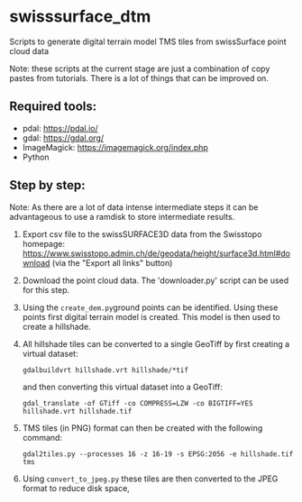 # swisssurface_dtm
Scripts to generate digital terrain model TMS tiles from swissSurface point cloud data

Note: these scripts at the current stage are just a combination of copy pastes from tutorials. There is a lot of things that can be improved on.

## Required tools:

- pdal: https://pdal.io/
- gdal: https://gdal.org/
- ImageMagick: https://imagemagick.org/index.php
- Python


## Step by step:

Note: As there are a lot of data intense intermediate steps it can be advantageous to use a ramdisk to store intermediate results.

1. Export csv file to the swissSURFACE3D data from the Swisstopo homepage: https://www.swisstopo.admin.ch/de/geodata/height/surface3d.html#download (via the "Export all links" button)

2. Download the point cloud data. The 'downloader.py' script can be used for this step.

3. Using the `create_dem.py`ground points can be identified. Using these points first digital terrain model is created. This model is then used to create a hillshade.

4. All hillshade tiles can be converted to a single GeoTiff by first creating a virtual dataset: 

    ```
    gdalbuildvrt hillshade.vrt hillshade/*tif
    ```

    and then converting this virtual dataset into a GeoTiff:

    ```
    gdal_translate -of GTiff -co COMPRESS=LZW -co BIGTIFF=YES hillshade.vrt hillshade.tif
    ```

5. TMS tiles (in PNG) format can then be created with the following command:

    ```
    gdal2tiles.py --processes 16 -z 16-19 -s EPSG:2056 -e hillshade.tif tms
    ```

6. Using `convert_to_jpeg.py` these tiles are then converted to the JPEG format to reduce disk space,
